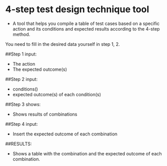 # 4-step test design technique tool
- A tool that helps you compile a table of test cases based on a specific action and its conditions and expected results according to the 4-step method.

You need to fill in the desired data yourself in step 1, 2.

##Step 1
input:
- The action
- The expected outcome(s)

##Step 2
input:
- conditions()
- expected outcome(s) of each condition(s)

##Step 3
shows:
- Shows results of combinations

##Step 4
input:
- Insert the expected outcome of each combination

##RESULTS:
- Shows a table with the combination and the expected outcome of each combination.
